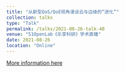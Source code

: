 ```yaml
---
title: "从新型QoS/QoE视角漫谈云与边缘的“进化”"
collection: talks
type: "Talk"
permalink: /talks/2021-08-26-talk-40
venue: "51OpenLab《乐享科研》学术直播"
date: 2021-08-26
location: "Online"
---
```


[More information here](https://sdnlab.duanshu.com/#/single/0c4b5cff049b44b6afe854b79bbb13f3)